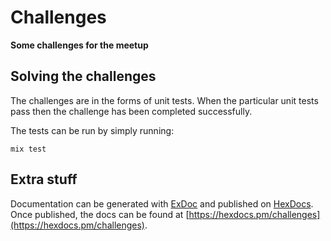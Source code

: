 # Challenges

**Some challenges for the meetup**

## Solving the challenges

The challenges are in the forms of unit tests. When the particular unit tests pass then the challenge has been
completed successfully.

The tests can be run by simply running:
```
mix test
```

## Extra stuff

Documentation can be generated with [ExDoc](https://github.com/elixir-lang/ex_doc)
and published on [HexDocs](https://hexdocs.pm). Once published, the docs can
be found at [https://hexdocs.pm/challenges](https://hexdocs.pm/challenges).
